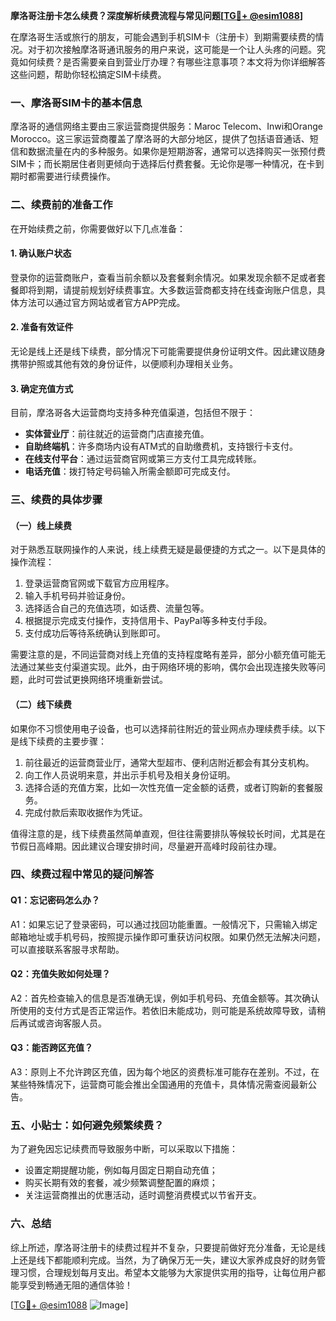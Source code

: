 **摩洛哥注册卡怎么续费？深度解析续费流程与常见问题[[TG💪+ @esim1088](https://t.me/s/esim1088)]**

在摩洛哥生活或旅行的朋友，可能会遇到手机SIM卡（注册卡）到期需要续费的情况。对于初次接触摩洛哥通讯服务的用户来说，这可能是一个让人头疼的问题。究竟如何续费？是否需要亲自到营业厅办理？有哪些注意事项？本文将为你详细解答这些问题，帮助你轻松搞定SIM卡续费。

### 一、摩洛哥SIM卡的基本信息

摩洛哥的通信网络主要由三家运营商提供服务：Maroc Telecom、Inwi和Orange Morocco。这三家运营商覆盖了摩洛哥的大部分地区，提供了包括语音通话、短信和数据流量在内的多种服务。如果你是短期游客，通常可以选择购买一张预付费SIM卡；而长期居住者则更倾向于选择后付费套餐。无论你是哪一种情况，在卡到期时都需要进行续费操作。

### 二、续费前的准备工作

在开始续费之前，你需要做好以下几点准备：

#### 1. 确认账户状态
登录你的运营商账户，查看当前余额以及套餐剩余情况。如果发现余额不足或者套餐即将到期，请提前规划好续费事宜。大多数运营商都支持在线查询账户信息，具体方法可以通过官方网站或者官方APP完成。

#### 2. 准备有效证件
无论是线上还是线下续费，部分情况下可能需要提供身份证明文件。因此建议随身携带护照或其他有效的身份证件，以便顺利办理相关业务。

#### 3. 确定充值方式
目前，摩洛哥各大运营商均支持多种充值渠道，包括但不限于：
- **实体营业厅**：前往就近的运营商门店直接充值。
- **自助终端机**：许多商场内设有ATM式的自助缴费机，支持银行卡支付。
- **在线支付平台**：通过运营商官网或第三方支付工具完成转账。
- **电话充值**：拨打特定号码输入所需金额即可完成支付。

### 三、续费的具体步骤

#### （一）线上续费
对于熟悉互联网操作的人来说，线上续费无疑是最便捷的方式之一。以下是具体的操作流程：

1. 登录运营商官网或下载官方应用程序。
2. 输入手机号码并验证身份。
3. 选择适合自己的充值选项，如话费、流量包等。
4. 根据提示完成支付操作，支持信用卡、PayPal等多种支付手段。
5. 支付成功后等待系统确认到账即可。

需要注意的是，不同运营商对线上充值的支持程度略有差异，部分小额充值可能无法通过某些支付渠道实现。此外，由于网络环境的影响，偶尔会出现连接失败等问题，此时可尝试更换网络环境重新尝试。

#### （二）线下续费
如果你不习惯使用电子设备，也可以选择前往附近的营业网点办理续费手续。以下是线下续费的主要步骤：

1. 前往最近的运营商营业厅，通常大型超市、便利店附近都会有其分支机构。
2. 向工作人员说明来意，并出示手机号及相关身份证明。
3. 选择合适的充值方案，比如一次性充值一定金额的话费，或者订购新的套餐服务。
4. 完成付款后索取收据作为凭证。

值得注意的是，线下续费虽然简单直观，但往往需要排队等候较长时间，尤其是在节假日高峰期。因此建议合理安排时间，尽量避开高峰时段前往办理。

### 四、续费过程中常见的疑问解答

#### Q1：忘记密码怎么办？
A1：如果忘记了登录密码，可以通过找回功能重置。一般情况下，只需输入绑定邮箱地址或手机号码，按照提示操作即可重获访问权限。如果仍然无法解决问题，可以直接联系客服寻求帮助。

#### Q2：充值失败如何处理？
A2：首先检查输入的信息是否准确无误，例如手机号码、充值金额等。其次确认所使用的支付方式是否正常运作。若依旧未能成功，则可能是系统故障导致，请稍后再试或咨询客服人员。

#### Q3：能否跨区充值？
A3：原则上不允许跨区充值，因为每个地区的资费标准可能存在差别。不过，在某些特殊情况下，运营商可能会推出全国通用的充值卡，具体情况需查阅最新公告。

### 五、小贴士：如何避免频繁续费？

为了避免因忘记续费而导致服务中断，可以采取以下措施：
- 设置定期提醒功能，例如每月固定日期自动充值；
- 购买长期有效的套餐，减少频繁调整配置的麻烦；
- 关注运营商推出的优惠活动，适时调整消费模式以节省开支。

### 六、总结

综上所述，摩洛哥注册卡的续费过程并不复杂，只要提前做好充分准备，无论是线上还是线下都能顺利完成。当然，为了确保万无一失，建议大家养成良好的财务管理习惯，合理规划每月支出。希望本文能够为大家提供实用的指导，让每位用户都能享受到畅通无阻的通信体验！

[[TG💪+ @esim1088](https://t.me/s/esim1088) ![Image](https://i.postimg.cc/4NQfJmqS/Snipaste-2025-05-13-00-14-12.png)]